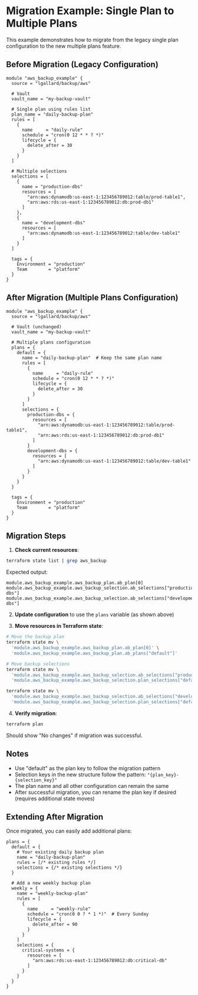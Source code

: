# Migration Example: Single Plan to Multiple Plans

This example demonstrates how to migrate from the legacy single plan configuration to the new multiple plans feature.

## Before Migration (Legacy Configuration)

```hcl
module "aws_backup_example" {
  source = "lgallard/backup/aws"

  # Vault
  vault_name = "my-backup-vault"

  # Single plan using rules list
  plan_name = "daily-backup-plan"
  rules = [
    {
      name     = "daily-rule"
      schedule = "cron(0 12 * * ? *)"
      lifecycle = {
        delete_after = 30
      }
    }
  ]

  # Multiple selections
  selections = [
    {
      name = "production-dbs"
      resources = [
        "arn:aws:dynamodb:us-east-1:123456789012:table/prod-table1",
        "arn:aws:rds:us-east-1:123456789012:db:prod-db1"
      ]
    },
    {
      name = "development-dbs"
      resources = [
        "arn:aws:dynamodb:us-east-1:123456789012:table/dev-table1"
      ]
    }
  ]

  tags = {
    Environment = "production"
    Team        = "platform"
  }
}
```

## After Migration (Multiple Plans Configuration)

```hcl
module "aws_backup_example" {
  source = "lgallard/backup/aws"

  # Vault (unchanged)
  vault_name = "my-backup-vault"

  # Multiple plans configuration
  plans = {
    default = {
      name = "daily-backup-plan"  # Keep the same plan name
      rules = [
        {
          name     = "daily-rule"
          schedule = "cron(0 12 * * ? *)"
          lifecycle = {
            delete_after = 30
          }
        }
      ]
      selections = {
        production-dbs = {
          resources = [
            "arn:aws:dynamodb:us-east-1:123456789012:table/prod-table1",
            "arn:aws:rds:us-east-1:123456789012:db:prod-db1"
          ]
        }
        development-dbs = {
          resources = [
            "arn:aws:dynamodb:us-east-1:123456789012:table/dev-table1"
          ]
        }
      }
    }
  }

  tags = {
    Environment = "production"
    Team        = "platform"
  }
}
```

## Migration Steps

1. **Check current resources**:
```bash
terraform state list | grep aws_backup
```
Expected output:
```
module.aws_backup_example.aws_backup_plan.ab_plan[0]
module.aws_backup_example.aws_backup_selection.ab_selections["production-dbs"]
module.aws_backup_example.aws_backup_selection.ab_selections["development-dbs"]
```

2. **Update configuration** to use the `plans` variable (as shown above)

3. **Move resources in Terraform state**:
```bash
# Move the backup plan
terraform state mv \
  'module.aws_backup_example.aws_backup_plan.ab_plan[0]' \
  'module.aws_backup_example.aws_backup_plan.ab_plans["default"]'

# Move backup selections
terraform state mv \
  'module.aws_backup_example.aws_backup_selection.ab_selections["production-dbs"]' \
  'module.aws_backup_example.aws_backup_selection.plan_selections["default-production-dbs"]'

terraform state mv \
  'module.aws_backup_example.aws_backup_selection.ab_selections["development-dbs"]' \
  'module.aws_backup_example.aws_backup_selection.plan_selections["default-development-dbs"]'
```

4. **Verify migration**:
```bash
terraform plan
```
Should show "No changes" if migration was successful.

## Notes

- Use "default" as the plan key to follow the migration pattern
- Selection keys in the new structure follow the pattern: `"{plan_key}-{selection_key}"`
- The plan name and all other configuration can remain the same
- After successful migration, you can rename the plan key if desired (requires additional state moves)

## Extending After Migration

Once migrated, you can easily add additional plans:

```hcl
plans = {
  default = {
    # Your existing daily backup plan
    name = "daily-backup-plan"
    rules = [/* existing rules */]
    selections = {/* existing selections */}
  }

  # Add a new weekly backup plan
  weekly = {
    name = "weekly-backup-plan"
    rules = [
      {
        name     = "weekly-rule"
        schedule = "cron(0 0 ? * 1 *)"  # Every Sunday
        lifecycle = {
          delete_after = 90
        }
      }
    ]
    selections = {
      critical-systems = {
        resources = [
          "arn:aws:rds:us-east-1:123456789012:db:critical-db"
        ]
      }
    }
  }
}
```